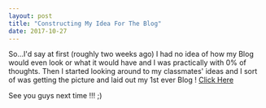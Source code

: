 ```yaml
---
layout: post
title: "Constructing My Idea For The Blog"
date: 2017-10-27
---
```


So...I'd say at first (roughly two weeks ago) I had no idea of how my Blog would even look or what it would have and I was practically with 0% of thoughts. Then I started looking around to my classmates' ideas and I sort of was getting the picture and laid out my 1st ever Blog ! <a href="https://codepen.io/Andrew-Carms/pen/XevXyW">Click Here</a>

<div id="footer2">
<p> See you guys next time !!! ;) </p>
</div>
